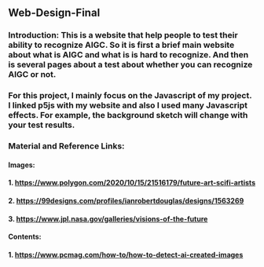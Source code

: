 ## Web-Design-Final
### Introduction: This is a website that help people to test their ability to recognize AIGC. So it is first a brief main website about what is AIGC and what is is hard to recognize. And then is several pages about a test about whether you can recognize AIGC or not. 
### For this project, I mainly focus on the Javascript of my project. I linked p5js with my website and also I used many Javascript effects. For example, the background sketch will change with your test results.
### Material and Reference Links:
#### Images:
#### 1. https://www.polygon.com/2020/10/15/21516179/future-art-scifi-artists
#### 2. https://99designs.com/profiles/ianrobertdouglas/designs/1563269
#### 3. https://www.jpl.nasa.gov/galleries/visions-of-the-future
#### Contents:
#### 1. https://www.pcmag.com/how-to/how-to-detect-ai-created-images
